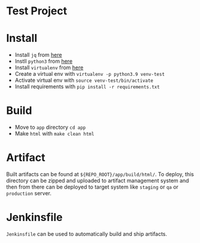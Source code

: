 # Test Project


# Install

- Install `jq` from [here](https://jqlang.github.io/jq/download/)
- Instll `python3` from [here](https://www.python.org/downloads/)
- Install `virtualenv` from [here](https://virtualenv.pypa.io/en/latest/installation.html)
- Create a virtual env with `virtualenv -p python3.9 venv-test`
- Activate virtual env with `source venv-test/bin/activate`
- Install requirements with `pip install -r requirements.txt`

# Build

- Move to `app` directory `cd app`
- Make `html` with `make clean html`

# Artifact

Built artifacts can be found at `${REPO_ROOT}/app/build/html/`. To deploy, this directory can be zipped and uploaded to artifact
management system and then from there can be deployed to target system like `staging` or `qa` or `production` server.

# Jenkinsfile

`Jenkinsfile` can be used to automatically build and ship artifacts.
